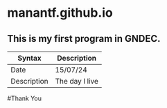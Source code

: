 # manantf.github.io
## This is my first program in GNDEC.
| Syntax | Description |
| ----------- | ----------- |
| Date | 15/07/24 |
| Description | The day I live |

#Thank You
